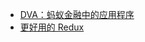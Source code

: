 * [DVA：蚂蚁金融中的应用程序](http://slides.com/sorrycc/dva)
* [更好用的 Redux](https://juejin.im/post/5bc318b25188255c5f5414e7?utm_source=gold_browser_extension)



